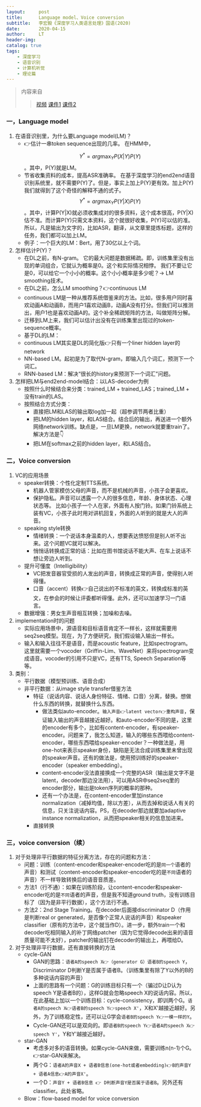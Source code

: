 ```yaml
---
layout:     post
title:      Language model、Voice conversion
subtitle:   李宏毅《深度学习人类语言处理》国语(2020)
date:       2020-04-15
author:     LT
header-img: 
catalog: true
tags:
    - 深度学习
    - 语音识别
    - 计算机听觉
    - 理论篇
---
```


>内容来自
>>[视频](https://www.bilibili.com/video/BV1QE411p7z3?p=8)
>>[课件1](http://speech.ee.ntu.edu.tw/~tlkagk/courses/DLHLP20/ASR3.pdf)
>>[课件2](http://speech.ee.ntu.edu.tw/~tlkagk/courses/DLHLP20/Voice%20Conversion%20(v3).pdf)

### 一，Language model
 1. 在语音识别里，为什么要Language model(LM)？
    - 👉估计一串token sequence出现的几率。
    在HMM中，$$ Y^{*}= arg \max_{Y} P(X|Y)P(Y) $$。其中，P(Y)就是LM。
    - 节省收集资料的成本，提高ASR准确率。
    在基于深度学习的end2end语音识别系统里，就不需要P(Y)了。但是，事实上加上P(Y)更有效。加上P(Y)我们就得到了这个奇怪的解释不通的式子。$$ Y^{*}= arg \max_{Y} P(Y|X)P(Y) $$。其中，计算P(Y|X)就必须收集成对的很多资料，这个成本很高，P(Y|X)估不准。而计算P(Y)只需文本资料，这个就很好收集，P(Y)可以估的准。所以，凡是输出为文字的，比如ASR，翻译，从文章里提炼标题，这样的任务，我们都可以加上LM。
    - 例子：一个巨大的LM：Bert，用了30亿以上个词。
 2. 怎样估计P(Y)？
    - 在DL之前，有N-gram。
    它的最大问题是数据稀疏。即，训练集里没有出现的单词组合，它就认为概率是0。这个和实际情况相悖。
    我们不要让它是0，可以给它一个小小的概率。这个小小概率是多少呢？-> LM smoothing技术。
    - 在DL之前，怎么LM smoothing？👉continuous LM
     * continuous LM是一种从推荐系统借鉴来的方法。比如，很多用户同时喜欢动画A和动画B，而用户1喜欢动画B，动画A没有打分。但我们可以推测出，用户1也是喜欢动画A的。这个补全稀疏矩阵的方法，叫做矩阵分解。
     * 迁移到LM上来，我们可以估计出没有在训练集里出现过的token-sequence概率。
    - 基于DL的LM：
     * continuous LM其实是DL的简化版👉只有一个liner hidden layer的network
     * NN-based LM。起初是为了取代N-gram，即输入几个词汇，预测下一个词汇。
     * RNN-based LM：解决“很长的history来预测下一个词汇”问题。
 3. 怎样把LM与end2end-model结合：以LAS-decoder为例
    - 按照什么时候结合来分类：trained_LM + trained_LAS；trained_LM + 没有train的LAS。
    - 按照结合方式分类：
      * 直接把LM和LAS的输出取log加一起（超参调节两者比重）
      * 把LM的hidden layer，和LAS结合。结合后的输出，再送进一个额外网络network训练。缺点是，一旦LM更换，network就要重train了。解决方法是👇
      * 把LM在softmax之前的hidden layer，和LAS结合。

### 二，Voice conversion
1. VC的应用场景
   - speaker转换：个性化定制TTS系统。
      * 机器人管家模仿父母的声音，而不是机械的声音，小孩子会更喜欢。
      * 保护隐私。声音可以透露一个人的很多信息，年龄、身体状态、心理状态等。
      比如小孩子一个人在家，外面有人按门铃。如果门铃系统上装有VC，小孩子此时用对讲机回复，外面的人听到的就是大人的声音。
   - speaking style转换
      * 情绪转换：一个说话本身温柔的人，想要表达愤怒但是别人听不出来。这个问题VC就可以解决。
      * 悄悄话转换成正常的话：比如在图书馆说话不能大声、在车上说话不想让旁边人听到。
   - 提升可懂度（Intelligibility）
      * VC把发音器官受损的人发出的声音，转换成正常的声音，使得别人听得懂。
      * 口音（accent）转换👉自己说出的不标准的英文，转换成标准的英文，在参会的时候让评委都听得懂。此外，还可以加速学习一门语言。
   - 数据增强：男女生声音相互转换；加噪和去噪。
2. implementation时的问题
   - 实际应用场景中，源语音和目标语音肯定不一样长，这样就需要用seq2seq模型。现在，为了方便研究，我们假设输入输出一样长。
   - 输入和输入往往不是语音，而是acoustic feature，比如spectrogram。这里就需要一个vocoder（Griffin-Lim、WaveNet）来将spectrogram变成语音。vocoder的引用不只是VC，还有TTS, Speech Separation等等。
3. 类别：
   - 平行数据（模型预训练、语音合成）
   - 非平行数据：从image style transfer借鉴方法
      * 特征（说话内容、说话人身份特征、情绪、口音）分离，替换。想做什么东西的转换，就替换什么东西。
         + 做法类似auto-encoder。`输入声音👉latent vector👉重构声音`，保证输入输出的声音越接近越好。和auto-encoder不同的是，这里的encoder有多个，比如有content-encoder，有speaker-encoder。问题来了，我怎么知道，输入的哪些东西喂给content-encoder，哪些东西喂给speaker-encoder？一种做法是，用one-hot来表示speaker身份，缺陷是无法合成训练集里未曾出现的speaker声音。还有的做法是，使用预训练好的speaker-encoder（speaker embedding）。
         + content-encoder没法直接换成一个完整的ASR（输出是文字不是latent，decoder那边没法用），可以用ASR中seq2seq里的encoder部分，输出是token序列的概率的那种。
         + 还有一个办法是，在content-encoder里加instance normalization（减掉均值，除以方差），从而去掉和说话人有关的信息，只关注说话内容。PS，在decoder那边就要加adaptive instance normalization，从而把speaker相关的信息加进来。
      * 直接转换

### 三，voice conversion（续）      
1. 对于处理非平行数据的特征分离方法，存在的问题和方法：
   - 问题：训练（content-encoder和speaker-encoder吃的是`同一个`语者的声音）和测试（content-encoder和speaker-encoder吃的是`不同`语者的声音）不一样导致转换后的语音音质差。
   - 方法1（行不通）：如果在训练阶段，让content-encoder和speaker-encoder吃的是`不同`语者的声音，但是我不知道ground truth，没有训练目标了（因为是非平行数据），这个方法行不通。
   - 方法2：2nd Stage Training。在decoder后面接discriminator D（作用是判断real or generated，是否像个正常人说话的声音）和speaker classifier（原有的方法中，这个就当作D）。进一步，额外train一个和decoder吃相同输入的补丁网络patcher（因为它觉得decode出来的语音质量可能不太好），patcher的输出钉在decoder的输出上，再喂给D。
2. 对于处理非平行数据，还有直接转换的方法
   - cycle-GAN
      * GAN的思路：`语者A的speech X👉（generator G）语者B的speech Y`，Discriminator D判断Y是否属于语者B。（训练集里有除了Y以外的B的多种说话内容的声音）
      * 上面的思路有一个问题：G的训练目标只有一个（骗过D让D认为speech Y是语者B的），这样G就会忽略speech X的说话内容。所以，在此基础上加以一个训练目标：cycle-consistency，即训两个G。`语者A的speech X👉语者B的speech Y👉speech X'`，X和X'越接近越好。另外，为了训练稳定性，还可以让G学会`语者B的speech Y👉一模一样的Y`。
      * Cycle-GAN还可以是双向的。即`语者B的speech Y👉语者A的speech X👉speech Y'`，Y和Y'越接近越好。
   - star-GAN
      * 考虑多对多的语音转换。如果cycle-GAN来做，需要训练n(n-1)个G。👉star-GAN来解决。
      * 两个G：`语者A的声音X + 语者B信息(one-hot或者embedding)👉B的声音Y + 语者A信息👉A的声音X'`。
      * 一个D：`声音Y + 语者B信息 👉 D判断声音Y是否属于语者B`。另外还有classifier。此处省略。
   - Blow：flow-based model for voice conversion